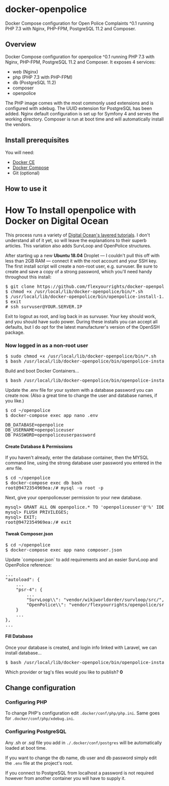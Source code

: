 # docker-openpolice
Docker Compose configuration for Open Police Complaints ^0.1 running PHP 7.3 with Nginx, PHP-FPM, PostgreSQL 11.2 and Composer.

## Overview

Docker Compose configuration for openpolice ^0.1 running PHP 7.3 with Nginx, PHP-FPM, PostgreSQL 11.2 and Composer. 
It exposes 4 services:

* web (Nginx)
* php (PHP 7.3 with PHP-FPM)
* db (PostgreSQL 11.2)
* composer
* openpolice

The PHP image comes with the most commonly used extensions and is configured with xdebug.
The UUID extension for PostgreSQL has been added.
Nginx default configuration is set up for Symfony 4 and serves the working directory.
Composer is run at boot time and will automatically install the vendors.

## Install prerequisites

You will need:

* [Docker CE](https://docs.docker.com/engine/installation/)
* [Docker Compose](https://docs.docker.com/compose/install)
* Git (optional)

## How to use it




<h1 class="slBlueDark">How To Install openpolice with Docker on Digital Ocean</h1>
<p>This process runs a variety of <a href="https://www.digitalocean.com/community/tutorials/how-to-set-up-laravel-nginx-and-mysql-with-docker-compose" target="_blank">Digital Ocean's layered tutorials</a>. I don't understand all of it yet, so will leave the explanations to their superb articles. This variation also adds SurvLoop and OpenPolice structures.</p>
<p>After starting up a new <b class="red">Ubuntu 18.04</b> Droplet — I couldn't pull this off with less than <span class="red">2GB RAM</span> — connect it with the root account and your SSH key. The first install script will create a non-root user, e.g. <span class="red">survuser</span>. Be sure to create and save a copy of a strong password, which you'll need handy throughout this install:</p>
<pre>$ git clone https://github.com/flexyourrights/docker-openpolice.git /usr/local/lib/docker-openpolice
$ chmod +x /usr/local/lib/docker-openpolice/bin/*.sh
$ /usr/local/lib/docker-openpolice/bin/openpolice-install-1.sh <span class="red">survuser</span>
$ exit
# ssh <span class="red">survuser</span>@<span class="red">YOUR.SERVER.IP</span>
</pre>

<p>Exit to logout as root, and log back in as <span class="red">survuser</span>. Your key should work, and you should have sudo power. During these installs you can accept all defaults, but I do opt for the latest manufacturer's version of the OpenSSH package.</p>
<h3 class="slBlueDark">Now logged in as a non-root user</h3>
<pre>$ sudo chmod +x /usr/local/lib/docker-openpolice/bin/*.sh
$ bash /usr/local/lib/docker-openpolice/bin/openpolice-install-2.sh
</pre>
<p>Build and boot Docker Containers...</p>
<pre>$ bash /usr/local/lib/docker-openpolice/bin/openpolice-install-3.sh
</pre>
<p>Update the .env file for your system with a database password you can create now. (Also a great time to change the user and database names, if you like.)</p>
<pre>$ cd ~/openpolice
$ docker-compose exec app nano .env
</pre>
<pre>DB_DATABASE=openpolice
DB_USERNAME=openpoliceuser
DB_PASSWORD=<span class="red">openpoliceuserpassword</span></pre>
<h4>Create Database & Permissions</h4>
<p>If you haven't already, enter the database container, then the MYSQL command line, using the strong database user password you entered in the .env file.</p>
<pre>$ cd ~/openpolice
$ docker-compose exec db bash
root@9472354969ea:/# mysql -u root -p</pre>
<p>Next, give your <span class="red">openpoliceuser</span> permission to your new database.</p>
<pre>mysql> GRANT ALL ON <span class="red">openpolice</span>.* TO '<span class="red">openpoliceuser</span>'@'%' IDENTIFIED BY '<span class="red">openpoliceuserpassword</span>';
mysql> FLUSH PRIVILEGES;
mysql> EXIT;
root@9472354969ea:/# exit</pre>
<h4>Tweak Composer.json</h4>
<pre>$ cd ~/openpolice
$ docker-compose exec app nano composer.json</pre>
<p>Update `composer.json` to add requirements and an easier SurvLoop and OpenPolice reference:</p>
<pre>...
"autoload": {
    ...
    "psr-4": {
        ...
        "SurvLoop\\": "vendor/wikiworldorder/survloop/src/",
        "OpenPolice\\": "vendor/flexyourrights/openpolice/src/",
    }
    ...
},
...</pre>

<h4>Fill Database</h4>
<p>Once your database is created, and login info linked with Laravel, we can install database...</p>
<pre>$ bash /usr/local/lib/docker-openpolice/bin/openpolice-install-4.sh</pre>
<p>Which provider or tag's files would you like to publish? <b>0</b></p>



## Change configuration

### Configuring PHP

To change PHP's configuration edit `.docker/conf/php/php.ini`.
Same goes for `.docker/conf/php/xdebug.ini`.

### Configuring PostgreSQL

Any .sh or .sql file you add in `./.docker/conf/postgres` will be automatically loaded at boot time.

If you want to change the db name, db user and db password simply edit the `.env` file at the project's root.

If you connect to PostgreSQL from localhost a password is not required however from another container you will have to supply it.
